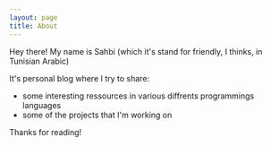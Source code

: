```yaml
---
layout: page
title: About
---
```


<p class="message">
  Hey there! My name is Sahbi (which it's stand for friendly, I thinks, in Tunisian Arabic)
</p>

It's personal blog where I try to share:
<ul>
    <li>some interesting ressources in various diffrents programmings languages</li>
    <li>some of the projects that I'm working on</li>
</ul>

Thanks for reading!

